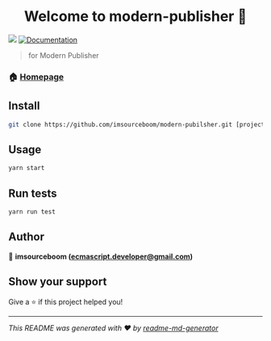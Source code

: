 <h1 align="center">Welcome to modern-publisher 👋</h1>
<p>
  <img src="https://img.shields.io/badge/version-1.0.0-blue.svg?cacheSeconds=2592000" />
  <a href="https://github.com/imsourceboom/modern-pubilsher/blob/master/README.md">
    <img alt="Documentation" src="https://img.shields.io/badge/documentation-yes-brightgreen.svg" target="_blank" />
  </a>
</p>

> for Modern Publisher

### 🏠 [Homepage](modern-pulisher.ga)

## Install

```sh
git clone https://github.com/imsourceboom/modern-pubilsher.git [project name]
```

## Usage

```sh
yarn start
```

## Run tests

```sh
yarn run test
```

## Author

👤 **imsourceboom (ecmascript.developer@gmail.com)**

## Show your support

Give a ⭐️ if this project helped you!

---

_This README was generated with ❤️ by [readme-md-generator](https://github.com/kefranabg/readme-md-generator)_
